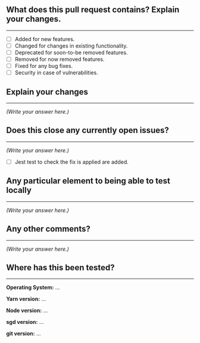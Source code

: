 <!--
Thanks for sending a pull request! Please make sure you click the link above to view the contribution guidelines, then fill out the blanks below.
-->

## What does this pull request contains? Explain your changes.

---

<!--
  Check all that apply
-->

- [ ] Added for new features.
- [ ] Changed for changes in existing functionality.
- [ ] Deprecated for soon-to-be removed features.
- [ ] Removed for now removed features.
- [ ] Fixed for any bug fixes.
- [ ] Security in case of vulnerabilities.

## Explain your changes

---

<!--
  Describe with your own words the content of the Pull Request
-->

_(Write your answer here.)_

## Does this close any currently open issues?

---

<!--
  Provide the issue link or remove this section
  EX : #<issue-number>
-->

_(Write your answer here.)_

- [ ] Jest test to check the fix is applied are added.

## Any particular element to being able to test locally

---

<!--
  Provide any new parameters or behaviour with current parameters
-->

_(Write your answer here.)_

## Any other comments?

---

<!--
  Provide any information you want to share with us
  Dependencies
  Target Release
  ...
-->

_(Write your answer here.)_

## Where has this been tested?

---

**Operating System:** …

**Yarn version:** …

**Node version:** …

**sgd version:** …

**git version:** …
